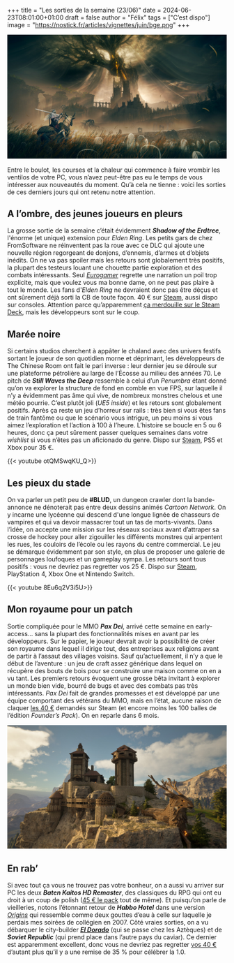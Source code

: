 +++
title = "Les sorties de la semaine (23/06)"
date = 2024-06-23T08:01:00+01:00
draft = false
author = "Félix"
tags = ["C’est dispo"]
image = "https://nostick.fr/articles/vignettes/juin/bge.png"
+++

![Capture d’écran du jeu Shadow of the Erdtree (extension Elden Ring)](elden.jpg "Dans la joie et la bonne humeur.")  

Entre le boulot, les courses et la chaleur qui commence à faire vrombir les ventilos de votre PC, vous n’avez peut-être pas eu le temps de vous intéresser aux nouveautés du moment. Qu’à cela ne tienne : voici les sorties de ces derniers jours qui ont retenu notre attention.

## A l’ombre, des jeunes joueurs en pleurs

La grosse sortie de la semaine c’était évidemment ***Shadow of the Erdtree***, l'énorme (et unique) extension pour *Elden Ring*. Les petits gars de chez FromSoftware ne réinventent pas la roue avec ce DLC qui ajoute une nouvelle région regorgeant de donjons, d’ennemis, d’armes et d’objets inédits. On ne va pas spoiler mais les retours sont globalement très positifs, la plupart des testeurs louant une chouette partie exploration et des combats intéressants. Seul *[Eurogamer](https://www.eurogamer.net/elden-ring-shadow-of-the-erdtree-review)* regrette une narration un poil trop explicite, mais que voulez vous ma bonne dame, on ne peut pas plaire à tout le monde. Les fans d'*Elden Ring* ne devraient donc pas être déçus et ont sûrement déjà sorti la CB de toute façon. 40 € sur [Steam](https://store.steampowered.com/agecheck/app/2778580/), aussi dispo sur consoles. Attention parce qu’apparemment [ça merdouille sur le Steam Deck](https://www.pcgamer.com/games/action/elden-rings-big-patch-is-causing-big-problems-for-steam-deck-players/), mais les développeurs sont sur le coup. 

## Marée noire

Si certains studios cherchent à appâter le chaland avec des univers festifs sortant le joueur de son quotidien morne et déprimant, les développeurs de The Chinese Room ont fait le pari inverse : leur dernier jeu se déroule sur une plateforme pétrolière au large de l’Écosse au milieu des années 70. Le pitch de ***Still Waves the Deep*** ressemble à celui d’un *Penumbra* étant donné qu’on va explorer la structure de fond en comble en vue FPS, sur laquelle il n’y a évidemment pas âme qui vive, de nombreux monstres chelous et une météo pourrie. C’est plutôt joli (*UE5 inside*) et les retours sont globalement positifs. Après ça reste un jeu d’horreur sur rails : très bien si vous êtes fans de train fantôme ou que le scénario vous intrigue, un peu moins si vous aimez l’exploration et l’action à 100 à l’heure. L’histoire se boucle en 5 ou 6 heures, donc ça peut sûrement passer quelques semaines dans votre *wishlist* si vous n’êtes pas un aficionado du genre. Dispo sur [Steam](https://store.steampowered.com/app/1622910/Still_Wakes_the_Deep/), PS5 et Xbox pour 35 €.

{{< youtube otQMSwqKU_Q>}} 

## Les pieux du stade

On va parler un petit peu de **#BLUD**, un dungeon crawler dont la bande-annonce ne dénoterait pas entre deux dessins animés *Cartoon Network*. On y incarne une lycéenne qui descend d'une longue lignée de chasseurs de vampires et qui va devoir massacrer tout un tas de morts-vivants. Dans l’idée, on accepte une mission sur les réseaux sociaux avant d’attraper sa crosse de hockey pour aller zigouiller les différents monstres qui arpentent les rues, les couloirs de l’école ou les rayons du centre commercial. Le jeu se démarque évidemment par son style, en plus de proposer une galerie de personnages loufoques et un gameplay sympa. Les retours sont tous positifs : vous ne devriez pas regretter vos 25 €. Dispo sur [Steam](https://store.steampowered.com/app/1921480/BLUD/), PlayStation 4, Xbox One et Nintendo Switch.

{{< youtube 8Eu6q2V3i5U>}}

## Mon royaume pour un patch

Sortie compliquée pour le MMO ***Pax Dei***, arrivé cette semaine en early-access… sans la plupart des fonctionnalités mises en avant par les développeurs. Sur le papier, le joueur devrait avoir la possibilité de créer son royaume dans lequel il dirige tout, des entreprises aux religions avant de partir à l’assaut des villages voisins. Sauf qu’actuellement, il n’y a que le début de l’aventure : un jeu de craft assez générique dans lequel on récupère des bouts de bois pour se construire une maison comme on en a vu tant. Les premiers retours évoquent une grosse bêta invitant à explorer un monde bien vide, bourré de bugs et avec des combats pas très intéressants. *Pax Dei* fait de grandes promesses et est développé par une équipe comportant des vétérans du MMO, mais en l’état, aucune raison de claquer [les 40 €](https://store.steampowered.com/app/1995520/Pax_Dei/) demandés sur Steam (et encore moins les 100 balles de l’édition *Founder’s Pack*). On en reparle dans 6 mois.

![Capture d’écran du jeu Pax Dei](paxdei.jpg)  

## En rab’

Si avec tout ça vous ne trouvez pas votre bonheur, on a aussi vu arriver sur PC les deux ***Baten Kaitos HD Remaster***, des classiques du RPG qui ont eu droit à un coup de polish ([45 € le pack](https://store.steampowered.com/app/2146170/Baten_Kaitos_I__II_HD_Remaster/) tout de même). Et puisqu’on parle de vieilleries, notons l’étonnant retour de ***Habbo Hotel*** dans une version *[Origins](https://origins.habbo.com)* qui ressemble comme deux gouttes d’eau à celle sur laquelle je perdais mes soirées de collégien en 2007. Côté vraies sorties, on a vu débarquer le city-builder ***[El Dorado](https://store.steampowered.com/app/1451470/El_Dorado_The_Golden_City_Builder/)*** (qui se passe chez les Aztèques) et de ***Soviet Republic*** (qui prend place dans l’autre pays du caviar). Ce dernier est apparemment excellent, donc vous ne devriez pas regretter [vos 40 €](https://store.steampowered.com/app/784150/Workers__Resources_Soviet_Republic/) d’autant plus qu’il y a une remise de 35 % pour célébrer la 1.0.
 
